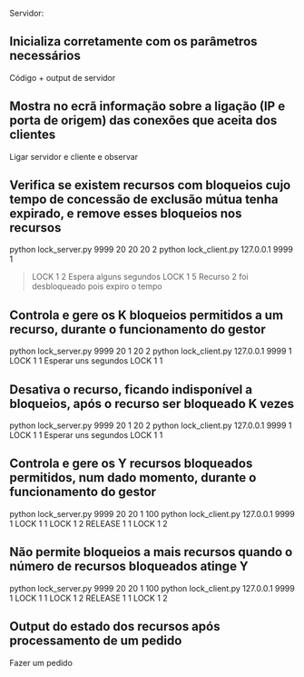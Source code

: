Servidor:

## Inicializa corretamente com os parâmetros necessários

Código + output de servidor

## Mostra no ecrã informação sobre a ligação (IP e porta de origem) das conexões que aceita dos clientes

Ligar servidor e cliente e observar

## Verifica se existem recursos com bloqueios cujo tempo de concessão de exclusão mútua tenha expirado, e remove esses bloqueios nos recursos

python lock_server.py 9999 20 20 20 2
python lock_client.py 127.0.0.1 9999 1
> LOCK 1 2
Espera alguns segundos
> LOCK 1 5
Recurso 2 foi desbloqueado pois expiro o tempo

## Controla e gere os K bloqueios permitidos a um recurso, durante o funcionamento do gestor

python lock_server.py 9999 20 1 20 2
python lock_client.py 127.0.0.1 9999 1
LOCK 1 1
Esperar uns segundos 
LOCK 1 1

## Desativa o recurso, ficando indisponível a bloqueios, após o recurso ser bloqueado K vezes

python lock_server.py 9999 20 1 20 2
python lock_client.py 127.0.0.1 9999 1
LOCK 1 1
Esperar uns segundos 
LOCK 1 1

## Controla e gere os Y recursos bloqueados permitidos, num dado momento, durante o funcionamento do gestor

python lock_server.py 9999 20 20 1 100
python lock_client.py 127.0.0.1 9999 1
LOCK 1 1
LOCK 1 2
RELEASE 1 1
LOCK 1 2

## Não permite bloqueios a mais recursos quando o número de recursos bloqueados atinge Y

python lock_server.py 9999 20 20 1 100
python lock_client.py 127.0.0.1 9999 1
LOCK 1 1
LOCK 1 2
RELEASE 1 1
LOCK 1 2

## Output do estado dos recursos após processamento de um pedido

Fazer um pedido

